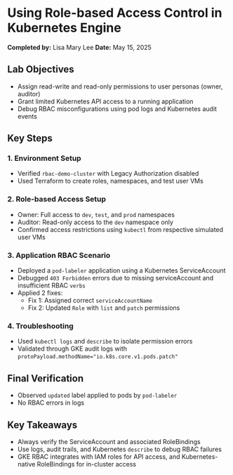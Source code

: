 # Using Role-based Access Control in Kubernetes Engine
**Completed by:** Lisa Mary Lee
**Date:** May 15, 2025

## Lab Objectives
- Assign read-write and read-only permissions to user personas (owner, auditor)
- Grant limited Kubernetes API access to a running application
- Debug RBAC misconfigurations using pod logs and Kubernetes audit events

## Key Steps
### 1. Environment Setup
- Verified `rbac-demo-cluster` with Legacy Authorization disabled
- Used Terraform to create roles, namespaces, and test user VMs

### 2. Role-based Access Setup
- Owner: Full access to `dev`, `test`, and `prod` namespaces
- Auditor: Read-only access to the `dev` namespace only
- Confirmed access restrictions using `kubectl` from respective simulated user VMs

### 3. Application RBAC Scenario
- Deployed a `pod-labeler` application using a Kubernetes ServiceAccount
- Debugged `403 Forbidden` errors due to missing serviceAccount and insufficient RBAC `verbs`
- Applied 2 fixes:
  - Fix 1: Assigned correct `serviceAccountName`
  - Fix 2: Updated `Role` with `list` and `patch` permissions

### 4. Troubleshooting
- Used `kubectl logs` and `describe` to isolate permission errors
- Validated through GKE audit logs with `protoPayload.methodName="io.k8s.core.v1.pods.patch"`

## Final Verification
- Observed `updated` label applied to pods by `pod-labeler`
- No RBAC errors in logs

## Key Takeaways
- Always verify the ServiceAccount and associated RoleBindings
- Use logs, audit trails, and Kubernetes `describe` to debug RBAC failures
- GKE RBAC integrates with IAM roles for API access, and Kubernetes-native RoleBindings for in-cluster access

